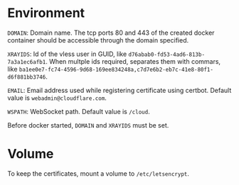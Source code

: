 # Environment

``DOMAIN``: Domain name. The tcp ports 80 and 443 of the created docker container should be accessible through the domain specified.

``XRAYIDS``: Id of the vless user in GUID, like ``d76abab0-fd53-4ad6-813b-7a3a1ec6afb1``. When multple ids required, separates them with commars, like ``ba1ee0e7-fc74-4596-9d68-169ee834248a,c7d7e6b2-eb7c-41e8-80f1-d6f881bb3746``.

``EMAIL``: Email address used while registering certificate using certbot. Default value is ``webadmin@cloudflare.com``.

``WSPATH``: WebSocket path. Default value is ``/cloud``.


Before docker started, ```DOMAIN``` and ```XRAYIDS``` must be set.

# Volume

To keep the certificates, mount a volume to ``/etc/letsencrypt``.

